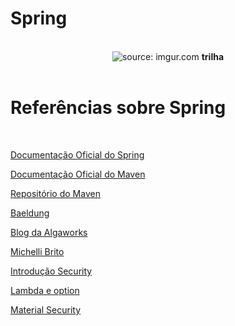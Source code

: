# Spring 

<br />

<div align="center">
    <img src="https://i.imgur.com/w8tTOuT.png" title="source: imgur.com" /> 
    <strong>trilha</strong>
</div>

<br />

# Referências sobre Spring

<br />

<a href="https://spring.io/" target="_blank">Documentação Oficial do Spring</a>

<a href="https://maven.apache.org/" target="_blank">Documentação Oficial do Maven</a>

<a href="https://mvnrepository.com/" target="_blank">Repositório do Maven</a>

<a href="https://www.baeldung.com/" target="_blank">Baeldung</a>

<a href="https://blog.algaworks.com/" target="_blank">Blog da Algaworks</a>

<a href="https://www.michellibrito.com/" target="_blank">Michelli Brito</a>

<a href="https://drive.google.com/file/d/1n2WvBudTR2CPn_2bROy8R-TfrjXQMmNQ/view?usp=sharing/" target="_blank">Introdução Security</a>

<a href="https://docs.google.com/presentation/d/1t68xYR01qVLrG9YWPeEKDH7pDOeMTVMg/edit?usp=sharing&ouid=113579921526533388023&rtpof=true&sd=true/" target="_blank">Lambda e option</a>

<a href="https://drive.google.com/drive/folders/1qnUs-7FckUYdzm_woQYEhNk-q4-JM7J0?usp=sharing/" target="_blank">Material Security</a>
